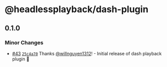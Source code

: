 # @headlessplayback/dash-plugin

## 0.1.0

### Minor Changes

- [#43](https://github.com/willnguyen1312/headlessplayback/pull/43)
  [`25c4a70`](https://github.com/willnguyen1312/headlessplayback/commit/25c4a7077f54022ee40c3c41479357b5e8f154cc) Thanks
  [@willnguyen1312](https://github.com/willnguyen1312)! - Initial release of dash playback plugin 💞
